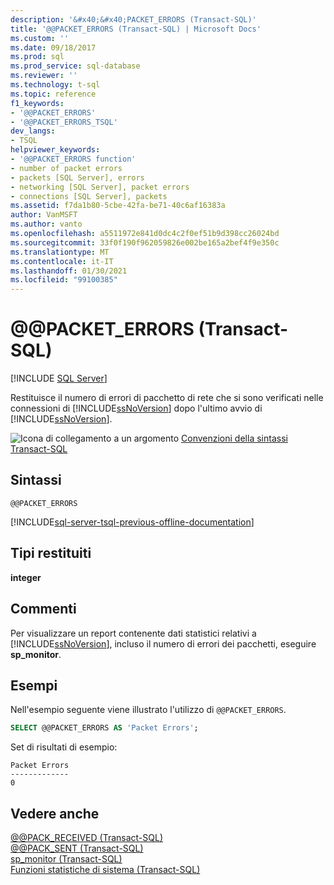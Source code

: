 ```yaml
---
description: '&#x40;&#x40;PACKET_ERRORS (Transact-SQL)'
title: '@@PACKET_ERRORS (Transact-SQL) | Microsoft Docs'
ms.custom: ''
ms.date: 09/18/2017
ms.prod: sql
ms.prod_service: sql-database
ms.reviewer: ''
ms.technology: t-sql
ms.topic: reference
f1_keywords:
- '@@PACKET_ERRORS'
- '@@PACKET_ERRORS_TSQL'
dev_langs:
- TSQL
helpviewer_keywords:
- '@@PACKET_ERRORS function'
- number of packet errors
- packets [SQL Server], errors
- networking [SQL Server], packet errors
- connections [SQL Server], packets
ms.assetid: f7da1b80-5cbe-42fa-be71-40c6af16383a
author: VanMSFT
ms.author: vanto
ms.openlocfilehash: a5511972e841d0dc4c2f0ef51b9d398cc26024bd
ms.sourcegitcommit: 33f0f190f962059826e002be165a2bef4f9e350c
ms.translationtype: MT
ms.contentlocale: it-IT
ms.lasthandoff: 01/30/2021
ms.locfileid: "99100385"
---
```

# <a name="x40x40packet_errors-transact-sql"></a>&#x40;&#x40;PACKET_ERRORS (Transact-SQL)
[!INCLUDE [SQL Server](../../includes/applies-to-version/sqlserver.md)]

  Restituisce il numero di errori di pacchetto di rete che si sono verificati nelle connessioni di [!INCLUDE[ssNoVersion](../../includes/ssnoversion-md.md)] dopo l'ultimo avvio di [!INCLUDE[ssNoVersion](../../includes/ssnoversion-md.md)].  
  
 ![Icona di collegamento a un argomento](../../database-engine/configure-windows/media/topic-link.gif "Icona di collegamento a un argomento") [Convenzioni della sintassi Transact-SQL](../../t-sql/language-elements/transact-sql-syntax-conventions-transact-sql.md)  
  
## <a name="syntax"></a>Sintassi  
  
```syntaxsql
@@PACKET_ERRORS  
```  
  
[!INCLUDE[sql-server-tsql-previous-offline-documentation](../../includes/sql-server-tsql-previous-offline-documentation.md)]

## <a name="return-types"></a>Tipi restituiti
 **integer**  
  
## <a name="remarks"></a>Commenti  
 Per visualizzare un report contenente dati statistici relativi a [!INCLUDE[ssNoVersion](../../includes/ssnoversion-md.md)], incluso il numero di errori dei pacchetti, eseguire **sp_monitor**.  
  
## <a name="examples"></a>Esempi  
 Nell'esempio seguente viene illustrato l'utilizzo di `@@PACKET_ERRORS`.  
  
```sql  
SELECT @@PACKET_ERRORS AS 'Packet Errors';  
```  
  
 Set di risultati di esempio:  
  
```  
Packet Errors  
-------------  
0  
```  
  
## <a name="see-also"></a>Vedere anche  
 [@@PACK_RECEIVED &#40;Transact-SQL&#41;](../../t-sql/functions/pack-received-transact-sql.md)   
 [@@PACK_SENT &#40;Transact-SQL&#41;](../../t-sql/functions/pack-sent-transact-sql.md)   
 [sp_monitor &#40;Transact-SQL&#41;](../../relational-databases/system-stored-procedures/sp-monitor-transact-sql.md)   
 [Funzioni statistiche di sistema &#40;Transact-SQL&#41;](../../t-sql/functions/system-statistical-functions-transact-sql.md)  
  
  
